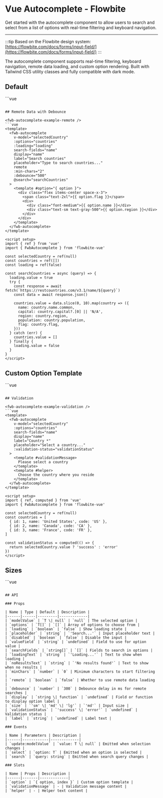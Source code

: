 <script setup>
import FwbAutocompleteExample from './autocomplete/examples/FwbAutocompleteExample.vue'
import FwbAutocompleteExampleRemote from './autocomplete/examples/FwbAutocompleteExampleRemote.vue'
import FwbAutocompleteExampleCustom from './autocomplete/examples/FwbAutocompleteExampleCustom.vue'
import FwbAutocompleteExampleValidation from './autocomplete/examples/FwbAutocompleteExampleValidation.vue'
import FwbAutocompleteExampleSize from './autocomplete/examples/FwbAutocompleteExampleSize.vue'
</script>

# Vue Autocomplete - Flowbite

Get started with the autocomplete component to allow users to search and select from a list of options with real-time filtering and keyboard navigation.

---

:::tip
Based on the Flowbite design system: [https://flowbite.com/docs/forms/input-field/](https://flowbite.com/docs/forms/input-field/)
:::

The autocomplete component supports real-time filtering, keyboard navigation, remote data loading, and custom option rendering. Built with Tailwind CSS utility classes and fully compatible with dark mode.

## Default

<fwb-autocomplete-example />
```vue
<template>
  <fwb-autocomplete
    v-model="selectedCountry"
    :options="countries"
    search-fields="name"
    display="name"
    label="Select a country"
    placeholder="Search countries..."
  />
</template>

<script setup>
import { ref } from 'vue'
import { FwbAutocomplete } from 'flowbite-vue'

const selectedCountry = ref(null)
const countries = [
  { id: 1, name: 'United States', code: 'US' },
  { id: 2, name: 'Canada', code: 'CA' },
  { id: 3, name: 'France', code: 'FR' },
  { id: 4, name: 'Germany', code: 'DE' },
  { id: 5, name: 'United Kingdom', code: 'UK' },
]
</script>
```

## Remote Data with Debounce

<fwb-autocomplete-example-remote />
```vue
<template>
  <fwb-autocomplete
    v-model="selectedCountry"
    :options="countries"
    :loading="loading"
    search-fields="name"
    display="name"
    label="Search countries"
    placeholder="Type to search countries..."
    remote
    :min-chars="2"
    :debounce="500"
    @search="searchCountries"
  >
    <template #option="{ option }">
      <div class="flex items-center space-x-3">
        <span class="text-2xl">{{ option.flag }}</span>
        <div>
          <div class="font-medium">{{ option.name }}</div>
          <div class="text-sm text-gray-500">{{ option.region }}</div>
        </div>
      </div>
    </template>
  </fwb-autocomplete>
</template>

<script setup>
import { ref } from 'vue'
import { FwbAutocomplete } from 'flowbite-vue'

const selectedCountry = ref(null)
const countries = ref([])
const loading = ref(false)

const searchCountries = async (query) => {
  loading.value = true
  try {
    const response = await fetch(`https://restcountries.com/v3.1/name/${query}`)
    const data = await response.json()
    
    countries.value = data.slice(0, 10).map(country => ({
      name: country.name.common,
      capital: country.capital?.[0] || 'N/A',
      region: country.region,
      population: country.population,
      flag: country.flag,
    }))
  } catch (err) {
    countries.value = []
  } finally {
    loading.value = false
  }
}
</script>
```

## Custom Option Template

<fwb-autocomplete-example-custom />
```vue
<template>
  <fwb-autocomplete
    v-model="selectedUser"
    :options="users"
    search-fields="name,email"
    display="name"
    label="Select user"
    placeholder="Search users..."
  >
    <template #option="{ option }">
      <div class="flex items-center">
        <img
          :src="option.avatar"
          :alt="option.name"
          class="w-8 h-8 rounded-full mr-3"
        >
        <div>
          <div class="font-medium">{{ option.name }}</div>
          <div class="text-sm text-gray-500">{{ option.email }}</div>
        </div>
      </div>
    </template>
  </fwb-autocomplete>
</template>

<script setup>
import { ref } from 'vue'
import { FwbAutocomplete } from 'flowbite-vue'

const selectedUser = ref(null)
const users = [
  {
    id: 1,
    name: 'John Doe',
    email: 'john@example.com',
    avatar: 'https://i.pravatar.cc/150?img=1'
  },
  {
    id: 2,
    name: 'Jane Smith',
    email: 'jane@example.com',
    avatar: 'https://i.pravatar.cc/150?img=2'
  },
]
</script>
```

## Validation

<fwb-autocomplete-example-validation />
```vue
<template>
  <fwb-autocomplete
    v-model="selectedCountry"
    :options="countries"
    search-fields="name"
    display="name"
    label="Country *"
    placeholder="Select a country..."
    :validation-status="validationStatus"
  >
    <template #validationMessage>
      Please select a country
    </template>
    <template #helper>
      Choose the country where you reside
    </template>
  </fwb-autocomplete>
</template>

<script setup>
import { ref, computed } from 'vue'
import { FwbAutocomplete } from 'flowbite-vue'

const selectedCountry = ref(null)
const countries = [
  { id: 1, name: 'United States', code: 'US' },
  { id: 2, name: 'Canada', code: 'CA' },
  { id: 3, name: 'France', code: 'FR' },
]

const validationStatus = computed(() => {
  return selectedCountry.value ? 'success' : 'error'
})
</script>
```

## Sizes

<fwb-autocomplete-example-size />
```vue
<template>
  <div class="space-y-4">
    <fwb-autocomplete
      v-model="selected1"
      :options="countries"
      search-fields="name"
      display="name"
      label="Small"
      size="sm"
      placeholder="Small autocomplete..."
    />
    
    <fwb-autocomplete
      v-model="selected2"
      :options="countries"
      search-fields="name"
      display="name"
      label="Medium (default)"
      size="md"
      placeholder="Medium autocomplete..."
    />
    
    <fwb-autocomplete
      v-model="selected3"
      :options="countries"
      search-fields="name"
      display="name"
      label="Large"
      size="lg"
      placeholder="Large autocomplete..."
    />
  </div>
</template>

<script setup>
import { ref } from 'vue'
import { FwbAutocomplete } from 'flowbite-vue'

const selected1 = ref(null)
const selected2 = ref(null)
const selected3 = ref(null)

const countries = [
  { id: 1, name: 'United States', code: 'US' },
  { id: 2, name: 'Canada', code: 'CA' },
  { id: 3, name: 'France', code: 'FR' },
]
</script>
```

## API

### Props

| Name | Type | Default | Description |
|------|------|---------|-------------|
| `modelValue` | `T \| null` | `null` | The selected option |
| `options` | `T[]` | `[]` | Array of options to choose from |
| `loading` | `boolean` | `false` | Show loading state |
| `placeholder` | `string` | `'Search...'` | Input placeholder text |
| `disabled` | `boolean` | `false` | Disable the input |
| `valueField` | `string` | `undefined` | Field to use for option value |
| `searchFields` | `string[]` | `[]` | Fields to search in options |
| `loadingText` | `string` | `'Loading...'` | Text to show when loading |
| `noResultsText` | `string` | `'No results found'` | Text to show when no results |
| `minChars` | `number` | `0` | Minimum characters to start filtering |
| `remote` | `boolean` | `false` | Whether to use remote data loading |
| `debounce` | `number` | `300` | Debounce delay in ms for remote searches |
| `display` | `string \| function` | `undefined` | Field or function to display option label |
| `size` | `'sm' \| 'md' \| 'lg'` | `'md'` | Input size |
| `validationStatus` | `'success' \| 'error'` | `undefined` | Validation status |
| `label` | `string` | `undefined` | Label text |

### Events

| Name | Parameters | Description |
|------|------------|-------------|
| `update:modelValue` | `value: T \| null` | Emitted when selection changes |
| `select` | `option: T` | Emitted when an option is selected |
| `search` | `query: string` | Emitted when search query changes |

### Slots

| Name | Props | Description |
|------|-------|-------------|
| `option` | `{ option, index }` | Custom option template |
| `validationMessage` | - | Validation message content |
| `helper` | - | Helper text content | 